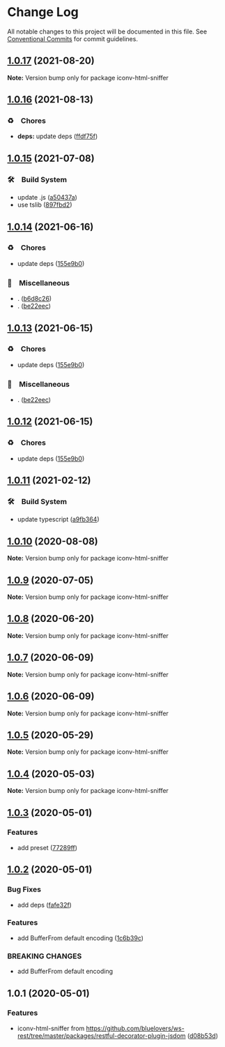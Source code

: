 # Change Log

All notable changes to this project will be documented in this file.
See [Conventional Commits](https://conventionalcommits.org) for commit guidelines.

## [1.0.17](https://github.com/bluelovers/ws-iconv/compare/iconv-html-sniffer@1.0.16...iconv-html-sniffer@1.0.17) (2021-08-20)

**Note:** Version bump only for package iconv-html-sniffer





## [1.0.16](https://github.com/bluelovers/ws-iconv/compare/iconv-html-sniffer@1.0.15...iconv-html-sniffer@1.0.16) (2021-08-13)


### ♻️　Chores

* **deps:** update deps ([ffdf75f](https://github.com/bluelovers/ws-iconv/commit/ffdf75f27917b2698690436b66df040f2cc5cebc))





## [1.0.15](https://github.com/bluelovers/ws-iconv/compare/iconv-html-sniffer@1.0.14...iconv-html-sniffer@1.0.15) (2021-07-08)


### 🛠　Build System

* update .js ([a50437a](https://github.com/bluelovers/ws-iconv/commit/a50437a84acedeabe884b56978507ee04ea90d58))
* use tslib ([897fbd2](https://github.com/bluelovers/ws-iconv/commit/897fbd2808c31f284dd368759f715c450b033e5e))





## [1.0.14](https://github.com/bluelovers/ws-iconv/compare/iconv-html-sniffer@1.0.11...iconv-html-sniffer@1.0.14) (2021-06-16)


### ♻️　Chores

* update deps ([155e9b0](https://github.com/bluelovers/ws-iconv/commit/155e9b0a1aaf956c9d660dee61c59ef998b77131))


### 🔖　Miscellaneous

* . ([b6d8c26](https://github.com/bluelovers/ws-iconv/commit/b6d8c260f2ae71e650af52391117e1ba018955ff))
* . ([be22eec](https://github.com/bluelovers/ws-iconv/commit/be22eec8fe89b92477c48fe46b3e533408338ed3))





## [1.0.13](https://github.com/bluelovers/ws-iconv/compare/iconv-html-sniffer@1.0.11...iconv-html-sniffer@1.0.13) (2021-06-15)


### ♻️　Chores

* update deps ([155e9b0](https://github.com/bluelovers/ws-iconv/commit/155e9b0a1aaf956c9d660dee61c59ef998b77131))


### 🔖　Miscellaneous

* . ([be22eec](https://github.com/bluelovers/ws-iconv/commit/be22eec8fe89b92477c48fe46b3e533408338ed3))





## [1.0.12](https://github.com/bluelovers/ws-iconv/compare/iconv-html-sniffer@1.0.11...iconv-html-sniffer@1.0.12) (2021-06-15)


### ♻️　Chores

* update deps ([155e9b0](https://github.com/bluelovers/ws-iconv/commit/155e9b0a1aaf956c9d660dee61c59ef998b77131))





## [1.0.11](https://github.com/bluelovers/ws-iconv/compare/iconv-html-sniffer@1.0.10...iconv-html-sniffer@1.0.11) (2021-02-12)


### 🛠　Build System

* update typescript ([a9fb364](https://github.com/bluelovers/ws-iconv/commit/a9fb3646f3686e851056c0c14b0689098cddb5c4))





## [1.0.10](https://github.com/bluelovers/ws-iconv/compare/iconv-html-sniffer@1.0.9...iconv-html-sniffer@1.0.10) (2020-08-08)

**Note:** Version bump only for package iconv-html-sniffer





## [1.0.9](https://github.com/bluelovers/ws-iconv/compare/iconv-html-sniffer@1.0.8...iconv-html-sniffer@1.0.9) (2020-07-05)

**Note:** Version bump only for package iconv-html-sniffer





## [1.0.8](https://github.com/bluelovers/ws-iconv/compare/iconv-html-sniffer@1.0.7...iconv-html-sniffer@1.0.8) (2020-06-20)

**Note:** Version bump only for package iconv-html-sniffer





## [1.0.7](https://github.com/bluelovers/ws-iconv/compare/iconv-html-sniffer@1.0.6...iconv-html-sniffer@1.0.7) (2020-06-09)

**Note:** Version bump only for package iconv-html-sniffer





## [1.0.6](https://github.com/bluelovers/ws-iconv/compare/iconv-html-sniffer@1.0.5...iconv-html-sniffer@1.0.6) (2020-06-09)

**Note:** Version bump only for package iconv-html-sniffer





## [1.0.5](https://github.com/bluelovers/ws-iconv/compare/iconv-html-sniffer@1.0.4...iconv-html-sniffer@1.0.5) (2020-05-29)

**Note:** Version bump only for package iconv-html-sniffer





## [1.0.4](https://github.com/bluelovers/ws-iconv/compare/iconv-html-sniffer@1.0.3...iconv-html-sniffer@1.0.4) (2020-05-03)

**Note:** Version bump only for package iconv-html-sniffer





## [1.0.3](https://github.com/bluelovers/ws-iconv/compare/iconv-html-sniffer@1.0.2...iconv-html-sniffer@1.0.3) (2020-05-01)


### Features

* add preset ([77289ff](https://github.com/bluelovers/ws-iconv/commit/77289ffef57619c91fa05b55a78755d893f620e4))





## [1.0.2](https://github.com/bluelovers/ws-iconv/compare/iconv-html-sniffer@1.0.1...iconv-html-sniffer@1.0.2) (2020-05-01)


### Bug Fixes

* add deps ([fafe32f](https://github.com/bluelovers/ws-iconv/commit/fafe32f0cccc3e8246de4deb4736194d8e86f580))


### Features

* add BufferFrom default encoding ([1c6b39c](https://github.com/bluelovers/ws-iconv/commit/1c6b39cfdd27e6161bac3cf75361e6fb21122ddb))


### BREAKING CHANGES

* add BufferFrom default encoding





## 1.0.1 (2020-05-01)


### Features

* iconv-html-sniffer from https://github.com/bluelovers/ws-rest/tree/master/packages/restful-decorator-plugin-jsdom ([d08b53d](https://github.com/bluelovers/ws-iconv/commit/d08b53da46a7602f1c4239cca63ff1f7c0568462))
